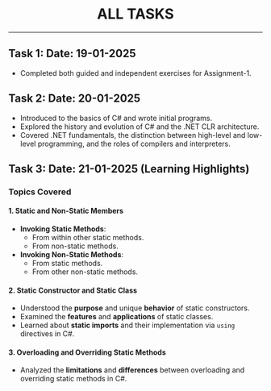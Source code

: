 <h1 align="center">ALL TASKS</h1>
<hr />

## Task 1: Date: 19-01-2025  
* Completed both guided and independent exercises for Assignment-1.  

## Task 2: Date: 20-01-2025  
* Introduced to the basics of C# and wrote initial programs.  
* Explored the history and evolution of C# and the .NET CLR architecture.  
* Covered .NET fundamentals, the distinction between high-level and low-level programming, and the roles of compilers and interpreters.  

## Task 3: Date: 21-01-2025 (Learning Highlights)  

### Topics Covered  

#### 1. Static and Non-Static Members  
- **Invoking Static Methods**:  
  - From within other static methods.  
  - From non-static methods.  
- **Invoking Non-Static Methods**:  
  - From static methods.  
  - From other non-static methods.  

#### 2. Static Constructor and Static Class  
- Understood the **purpose** and unique **behavior** of static constructors.  
- Examined the **features** and **applications** of static classes.  
- Learned about **static imports** and their implementation via `using` directives in C#.  

#### 3. Overloading and Overriding Static Methods  
- Analyzed the **limitations** and **differences** between overloading and overriding static methods in C#.  
